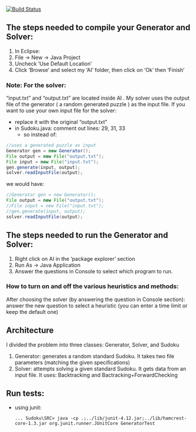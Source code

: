 
[![Build Status](https://travis-ci.org/quakehead/Sudoku.svg?branch=master)](https://travis-ci.org/quakehead/Sudoku)

## The steps needed to compile your Generator and Solver:
1. In Eclipse:
2. File -> New -> Java Project
3. Uncheck ‘Use Default Location’
4. Click ‘Browse’ and select my ‘AI’ folder, then click on ‘Ok’ then ‘Finish’

### Note: For the solver:
“input.txt” and “output.txt” are located inside AI . My solver uses the output file of the generator ( a random generated puzzle ) as the input file.
If you want to use your own input file for the solver:
- replace it with the original “output.txt”
- in Sudoku.java: comment out lines: 29, 31, 33
  - so instead of:
```java
//uses a generated puzzle as input
Generator gen = new Generator();
File output = new File("output.txt");
File input = new File("input.txt");
gen.generate(input, output);
solver.readInputFile(output);
```
we would have:
```java
//Generator gen = new Generator();
File output = new File("output.txt");
//File input = new File("input.txt");
//gen.generate(input, output);
solver.readInputFile(output);
```

## The steps needed to run the Generator and Solver:
1. Right click on AI in the ‘package explorer’ section
2. Run As -> Java Application
3. Answer the questions in Console to select which program to run.

### How to turn on and off the various heuristics and methods:
After choosing the solver (by answering the question in Console section):
answer the new question to select a heuristic
(you can enter a time limit or keep the default one)

## Architecture
I divided the problem into three classes: Generator, Solver, and Sudoku
1. Generator:
generates a random standard Sudoku. It takes two file parameters (matching the
given specifications)
2. Solver:
attempts solving a given standard Sudoku. It gets data from an input file.
It uses: Backtracking and Bactracking+ForwardChecking


## Run tests:

- using junit:

	`... Sudoku\SRC> java -cp .;../lib/junit-4.12.jar;../lib/hamcrest-core-1.3.jar org.junit.runner.JUnitCore GeneratorTest`
